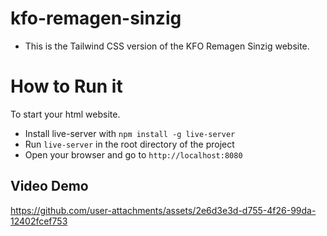 # kfo-remagen-sinzig

- This is the Tailwind CSS version of the KFO Remagen Sinzig website.

# How to Run it

To start your html website.

- Install live-server with `npm install -g live-server`
- Run `live-server` in the root directory of the project
- Open your browser and go to `http://localhost:8080`

## Video Demo


https://github.com/user-attachments/assets/2e6d3e3d-d755-4f26-99da-12402fcef753

